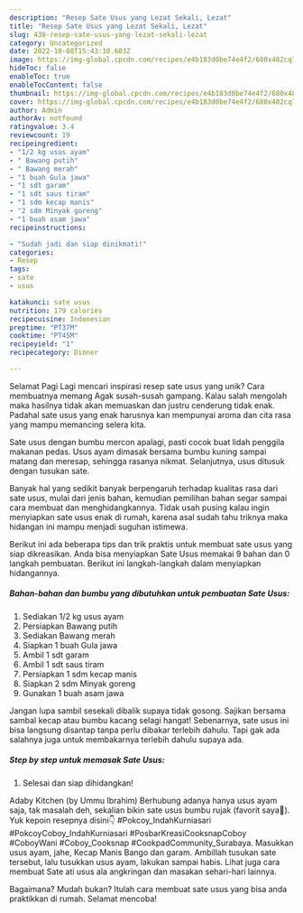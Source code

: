 ```yaml
---
description: "Resep Sate Usus yang Lezat Sekali, Lezat"
title: "Resep Sate Usus yang Lezat Sekali, Lezat"
slug: 438-resep-sate-usus-yang-lezat-sekali-lezat
category: Uncategorized
date: 2022-10-08T15:43:10.603Z
image: https://img-global.cpcdn.com/recipes/e4b183d0be74e4f2/680x482cq70/sate-usus-foto-resep-utama.jpg
hideToc: false
enableToc: true
enableTocContent: false
thumbnail: https://img-global.cpcdn.com/recipes/e4b183d0be74e4f2/680x482cq70/sate-usus-foto-resep-utama.jpg
cover: https://img-global.cpcdn.com/recipes/e4b183d0be74e4f2/680x482cq70/sate-usus-foto-resep-utama.jpg
author: Admin
authorAv: notfound
ratingvalue: 3.4
reviewcount: 19
recipeingredient:
- "1/2 kg usus ayam"
- " Bawang putih"
- " Bawang merah"
- "1 buah Gula jawa"
- "1 sdt garam"
- "1 sdt saus tiram"
- "1 sdm kecap manis"
- "2 sdm Minyak goreng"
- "1 buah asam jawa"
recipeinstructions:

- "Sudah jadi dan siap dinikmati!"
categories:
- Resep
tags:
- sate
- usus

katakunci: sate usus 
nutrition: 179 calories
recipecuisine: Indonesian
preptime: "PT37M"
cooktime: "PT45M"
recipeyield: "1"
recipecategory: Dinner

---
```



Selamat Pagi Lagi mencari inspirasi resep sate usus yang unik? Cara membuatnya memang Agak susah-susah gampang. Kalau salah mengolah maka hasilnya tidak akan memuaskan dan justru cenderung tidak enak. Padahal sate usus yang enak harusnya kan mempunyai aroma dan cita rasa yang mampu memancing selera kita.


Sate usus dengan bumbu mercon apalagi, pasti cocok buat lidah penggila makanan pedas. Usus ayam dimasak bersama bumbu kuning sampai matang dan meresap, sehingga rasanya nikmat. Selanjutnya, usus ditusuk dengan tusukan sate.

Banyak hal yang sedikit banyak berpengaruh terhadap kualitas rasa dari sate usus, mulai dari jenis bahan, kemudian pemilihan bahan segar sampai cara membuat dan menghidangkannya. Tidak usah pusing kalau ingin menyiapkan sate usus enak di rumah, karena asal sudah tahu triknya maka hidangan ini mampu menjadi suguhan istimewa.


Berikut ini ada beberapa tips dan trik praktis untuk membuat sate usus yang siap dikreasikan. Anda bisa menyiapkan Sate Usus memakai 9 bahan dan 0 langkah pembuatan. Berikut ini langkah-langkah dalam menyiapkan hidangannya.

<!--inarticleads1-->

##### Bahan-bahan dan bumbu yang dibutuhkan untuk pembuatan Sate Usus:

1. Sediakan 1/2 kg usus ayam
1. Persiapkan  Bawang putih
1. Sediakan  Bawang merah
1. Siapkan 1 buah Gula jawa
1. Ambil 1 sdt garam
1. Ambil 1 sdt saus tiram
1. Persiapkan 1 sdm kecap manis
1. Siapkan 2 sdm Minyak goreng
1. Gunakan 1 buah asam jawa


Jangan lupa sambil sesekali dibalik supaya tidak gosong. Sajikan bersama sambal kecap atau bumbu kacang selagi hangat! Sebenarnya, sate usus ini bisa langsung disantap tanpa perlu dibakar terlebih dahulu. Tapi gak ada salahnya juga untuk membakarnya terlebih dahulu supaya ada. 

<!--inarticleads2-->

##### Step by step untuk memasak Sate Usus:


1. Selesai dan siap dihidangkan!

Adaby Kitchen (by Ummu Ibrahim) Berhubung adanya hanya usus ayam saja, tak masalah deh, sekalian bikin sate usus bumbu rujak (favorit saya🤭). Yuk kepoin resepnya disini👇 #Pokcoy_IndahKurniasari #PokcoyCoboy_IndahKurniasari #PosbarKreasiCooksnapCoboy #CoboyWani #Coboy_Cooksnap #CookpadCommunity_Surabaya. Masukkan usus ayam, jahe, Kecap Manis Bango dan garam. Ambillah tusukan sate tersebut, lalu tusukkan usus ayam, lakukan sampai habis. Lihat juga cara membuat Sate ati usus ala angkringan dan masakan sehari-hari lainnya. 

Bagaimana? Mudah bukan? Itulah cara membuat sate usus yang bisa anda praktikkan di rumah. Selamat mencoba!
